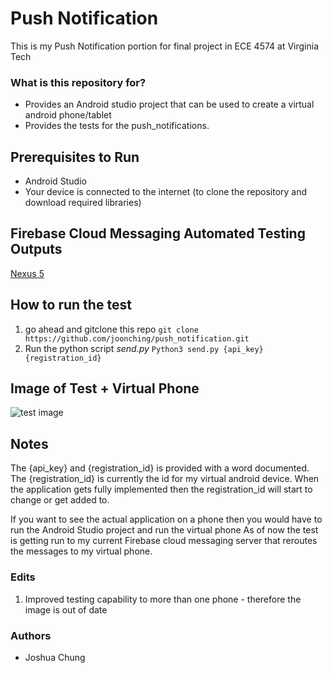 # Push Notification
This is my Push Notification portion for final project in ECE 4574 at Virginia Tech

### What is this repository for? ###

* Provides an Android studio project that can be used to create a virtual android phone/tablet
* Provides the tests for the push_notifications.

## Prerequisites to Run ##
* Android Studio
* Your device is connected to the internet (to clone the repository and download required libraries)

## Firebase Cloud Messaging Automated Testing Outputs ##
[Nexus 5](https://00e9e64bac42cda73b8f8b312788b5cd765795073a8aa76fcd-apidata.googleusercontent.com/download/storage/v1/b/test-lab-b44s4yat051uz-hckq2t4i7yd2m/o/web-build_2017-04-18T00:17:45.727Z_EIqR%2FNexus5X-25-en_US-portrait%2Fbugreport.txt?qk=AD5uMEuaJA-G0TptZ2TNWYHpnwwpkB2IAPM-ORTwhjBQn3G_1fwdpazVhFRamYuOGWU786HUT_yigqte1GLU68FDXpKYoBtldXJw6F_NSTtFkec8wiy97J4CcFBbcZikyKDQoS96oNQuUZUSfTOgExMG4bPEC9jPCQWpdvZpnvh2rBiK6Og2DdyUhOCZ7wZRtVU60VWD2VBoKtmukR0Zkc3Ki55rl0Ry7JHTaAUYudQs_O0iOC-bPypiWcbLLCkn2JQKhox98Ifz4LUVSAPvjWqjPGDlYDoQxWLQXf6jzPy4D4h-AHAN-iUmyrsnWvnK4F4gBa9HmkyorvX4gFNfFqWCE27iwa3647kTn3_Wl8BOBVP511SGtiwQWmd3jKELsRlj2KWsMINVVf4BR3Kd4OB9kKPalWb5CGuql0NhYJ4ls20sT8e61ErRopcjyS-8SqBcPXFNk8aF-8We7d_RWEw0Qf9KhQiyUwhuiqcaoVBrsw9zqQi8kd5P4OXVWhb5ss5-F_ccpDeE-bYwerltal9uR8Fi8zpYAIVLISrL2NRTyw33CdBTigD7CeGyTybwd7CIDLSJYuvTkhKBMIctFmVNV_LMM3TRaN9T35HFi6GLU_otyurvT2LrXx4PhZeCEafiQmuvBhyzPoWFONeMFgrX5hnDhRMzLqsnbXQGzBMHxieFD1fnoOI8owPIHL-phaHT70-PxXc7LLAWye12wDBx6YhykQiq6Pq7UDYel8GnDBdXtGLlknJUhQb7mR79DnvErcWVfgzmVI3PKEFrcwpQEpob2C3yZHo0RZvSgfNBlRhbLy0IvigYXJB8Mz4rVk5b3X97b-dHQLySZMaaNuf3gi-1kcbHynIkxN5xGZQjoJZQia2ksIoJw3FrZDRcz06de_plNAQm)

## How to run the test ##
1. go ahead and gitclone this repo
`git clone https://github.com/joonching/push_notification.git`
2. Run the python script *send.py*
`Python3 send.py {api_key} {registration_id}`

## Image of Test + Virtual Phone ##
<img src='http://i.imgur.com/DVQKv4Q.png' title='test image' width='' alt='test image' />


## Notes ##
The {api_key} and {registration_id} is provided with a word documented.
The {registration_id} is currently the id for my virtual android device. 
When the application gets fully implemented then the registration_id will start to change or get added to.

If you want to see the actual application on a phone then you would have to run the Android Studio project and run the virtual phone
As of now the test is getting run to my current Firebase cloud messaging server that reroutes the messages to my virtual phone. 


### Edits ###
1. Improved testing capability to more than one phone - therefore the image is out of date

### Authors ###

* Joshua Chung
